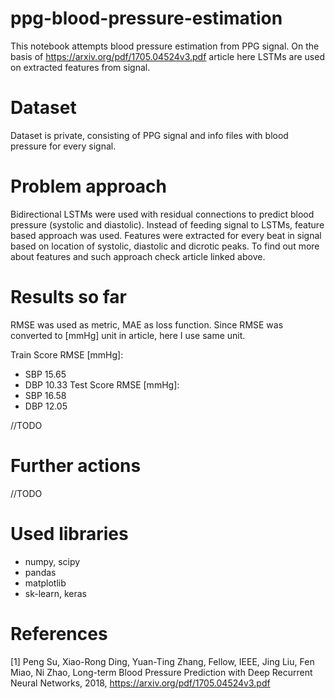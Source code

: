 # ppg-blood-pressure-estimation

This notebook attempts blood pressure estimation from PPG signal. On the basis of https://arxiv.org/pdf/1705.04524v3.pdf article here LSTMs are used on extracted features from signal.


# Dataset

Dataset is private, consisting of PPG signal and info files with blood pressure for every signal.

# Problem approach

Bidirectional LSTMs were used with residual connections to predict blood pressure (systolic and diastolic). Instead of feeding signal to LSTMs, feature based approach was used. Features were extracted for every beat in signal based on location of systolic, diastolic and dicrotic peaks. To find out more about features and such approach check article linked above.

# Results so far

RMSE was used as metric, MAE as loss function. Since RMSE was converted to [mmHg] unit in article, here I use same unit.

Train Score RMSE [mmHg]: 
  - SBP 15.65 
  - DBP 10.33
Test Score RMSE [mmHg]: 
  - SBP 16.58 
  - DBP 12.05

//TODO

  
# Further actions

//TODO

# Used libraries

- numpy, scipy
- pandas
- matplotlib
- sk-learn, keras

# References 
[1] Peng Su, Xiao-Rong Ding, Yuan-Ting Zhang, Fellow, IEEE, Jing Liu, Fen Miao, Ni Zhao, Long-term Blood Pressure Prediction with Deep Recurrent Neural
Networks, 2018, https://arxiv.org/pdf/1705.04524v3.pdf
